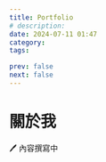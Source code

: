 ```yaml
---
title: Portfolio
# description:
date: 2024-07-11 01:47
category:
tags:

prev: false
next: false
---
```


# 關於我

🖊️ 內容撰寫中
